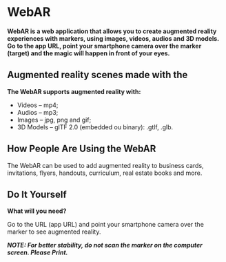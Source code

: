 # WebAR
**WebAR is a web application that allows you to create augmented reality experiences with markers, using images, videos, audios and 3D models. Go to the app URL, point your smartphone camera over the marker (target) and the magic will happen in front of your eyes.**

## Augmented reality scenes made with the 
**The WebAR supports augmented reality with:**
* Videos – mp4;
* Audios – mp3;
* Images – jpg, png and gif;
* 3D Models – glTF 2.0 (embedded ou binary): .gtlf, .glb.

## How People Are Using the WebAR
The WebAR can be used to add augmented reality to business cards, invitations, flyers, handouts, curriculum, real estate books and more.

## Do It Yourself
**What will you need?**

Go to the URL (app URL) and point your smartphone camera over the marker to see augmented reality.

***NOTE: For better stability, do not scan the marker on the computer screen. Please Print.***
